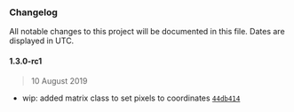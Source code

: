 ### Changelog

All notable changes to this project will be documented in this file. Dates are displayed in UTC.

#### 1.3.0-rc1

> 10 August 2019

- wip: added matrix class to set pixels to coordinates [`44db414`](https://github.com/giacomo/rpi-ws281x/commit/44db414be4513c9de8abb7ddb7b757544deafdbd)
